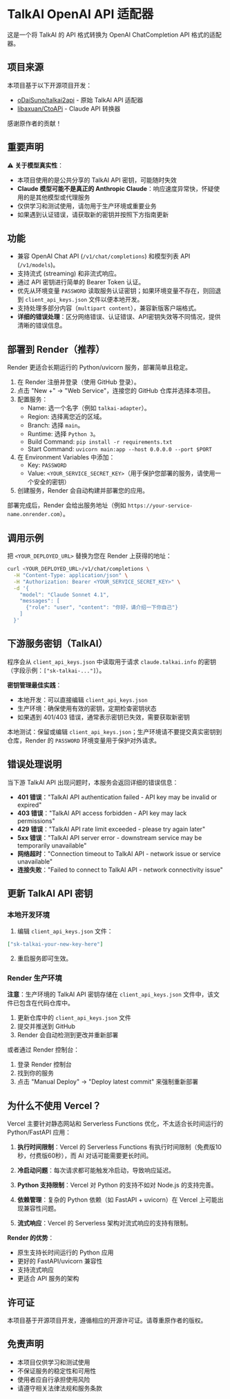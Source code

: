# TalkAI OpenAI API 适配器

这是一个将 TalkAI 的 API 格式转换为 OpenAI ChatCompletion API 格式的适配器。

## 项目来源

本项目基于以下开源项目开发：
- [oDaiSuno/talkai2api](https://github.com/oDaiSuno/talkai2api) - 原始 TalkAI API 适配器
- [libaxuan/CtoAPi](https://github.com/libaxuan/CtoAPi) - Claude API 转换器

感谢原作者的贡献！

## 重要声明

⚠️ **关于模型真实性**：
- 本项目使用的是公共分享的 TalkAI API 密钥，可能随时失效
- **Claude 模型可能不是真正的 Anthropic Claude**：响应速度异常快，怀疑使用的是其他模型或代理服务
- 仅供学习和测试使用，请勿用于生产环境或重要业务
- 如果遇到认证错误，请获取新的密钥并按照下方指南更新

## 功能

- 兼容 OpenAI Chat API (`/v1/chat/completions`) 和模型列表 API (`/v1/models`)。
- 支持流式 (streaming) 和非流式响应。
- 通过 API 密钥进行简单的 Bearer Token 认证。
- 优先从环境变量 `PASSWORD` 读取服务认证密钥；如果环境变量不存在，则回退到 `client_api_keys.json` 文件以便本地开发。
- 支持处理多部分内容（`multipart content`），兼容新版客户端格式。
- **详细的错误处理**：区分网络错误、认证错误、API密钥失效等不同情况，提供清晰的错误信息。

## 部署到 Render（推荐）

Render 更适合长期运行的 Python/uvicorn 服务，部署简单且稳定。

1. 在 Render 注册并登录（使用 GitHub 登录）。
2. 点击 "New +" → "Web Service"，连接您的 GitHub 仓库并选择本项目。
3. 配置服务：
   - Name: 选一个名字（例如 `talkai-adapter`）。
   - Region: 选择离您近的区域。
   - Branch: 选择 `main`。
   - Runtime: 选择 `Python 3`。
   - Build Command: `pip install -r requirements.txt`
   - Start Command: `uvicorn main:app --host 0.0.0.0 --port $PORT`
4. 在 Environment Variables 中添加：
   - Key: `PASSWORD`
   - Value: `<YOUR_SERVICE_SECRET_KEY>`（用于保护您部署的服务，请使用一个安全的密钥）
5. 创建服务，Render 会自动构建并部署您的应用。

部署完成后，Render 会给出服务地址（例如 `https://your-service-name.onrender.com`）。

## 调用示例

把 `<YOUR_DEPLOYED_URL>` 替换为您在 Render 上获得的地址：

```bash
curl <YOUR_DEPLOYED_URL>/v1/chat/completions \
  -H "Content-Type: application/json" \
  -H "Authorization: Bearer <YOUR_SERVICE_SECRET_KEY>" \
  -d '{
    "model": "Claude Sonnet 4.1",
    "messages": [
      {"role": "user", "content": "你好，请介绍一下你自己"}
    ]
  }'
```

## 下游服务密钥（TalkAI）

程序会从 `client_api_keys.json` 中读取用于请求 `claude.talkai.info` 的密钥（字段示例：`["sk-talkai-..."]`）。

**密钥管理最佳实践**：
- 本地开发：可以直接编辑 `client_api_keys.json`
- 生产环境：确保使用有效的密钥，定期检查密钥状态
- 如果遇到 401/403 错误，通常表示密钥已失效，需要获取新密钥

本地测试：保留或编辑 `client_api_keys.json`；生产环境请不要提交真实密钥到仓库，Render 的 `PASSWORD` 环境变量用于保护对外请求。

## 错误处理说明

当下游 TalkAI API 出现问题时，本服务会返回详细的错误信息：

- **401 错误**："TalkAI API authentication failed - API key may be invalid or expired"
- **403 错误**："TalkAI API access forbidden - API key may lack permissions"
- **429 错误**："TalkAI API rate limit exceeded - please try again later"
- **5xx 错误**："TalkAI API server error - downstream service may be temporarily unavailable"
- **网络超时**："Connection timeout to TalkAI API - network issue or service unavailable"
- **连接失败**："Failed to connect to TalkAI API - network connectivity issue"

## 更新 TalkAI API 密钥

### 本地开发环境

1. 编辑 `client_api_keys.json` 文件：
```json
["sk-talkai-your-new-key-here"]
```

2. 重启服务即可生效。

### Render 生产环境

**注意**：生产环境的 TalkAI API 密钥存储在 `client_api_keys.json` 文件中，该文件已包含在代码仓库中。

1. 更新仓库中的 `client_api_keys.json` 文件
2. 提交并推送到 GitHub
3. Render 会自动检测到更改并重新部署

或者通过 Render 控制台：
1. 登录 Render 控制台
2. 找到你的服务
3. 点击 "Manual Deploy" → "Deploy latest commit" 来强制重新部署

## 为什么不使用 Vercel？

Vercel 主要针对静态网站和 Serverless Functions 优化，不太适合长时间运行的 Python/FastAPI 应用：

1. **执行时间限制**：Vercel 的 Serverless Functions 有执行时间限制（免费版10秒，付费版60秒），而 AI 对话可能需要更长时间。

2. **冷启动问题**：每次请求都可能触发冷启动，导致响应延迟。

3. **Python 支持限制**：Vercel 对 Python 的支持不如对 Node.js 的支持完善。

4. **依赖管理**：复杂的 Python 依赖（如 FastAPI + uvicorn）在 Vercel 上可能出现兼容性问题。

5. **流式响应**：Vercel 的 Serverless 架构对流式响应的支持有限制。

**Render 的优势**：
- 原生支持长时间运行的 Python 应用
- 更好的 FastAPI/uvicorn 兼容性
- 支持流式响应
- 更适合 API 服务的架构

## 许可证

本项目基于开源项目开发，遵循相应的开源许可证。请尊重原作者的版权。

## 免责声明

- 本项目仅供学习和测试使用
- 不保证服务的稳定性和可用性
- 使用者应自行承担使用风险
- 请遵守相关法律法规和服务条款
